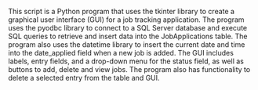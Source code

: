 This script is a Python program that uses the tkinter library to create a graphical user interface (GUI) for a job tracking application. The program uses the pyodbc library to connect to a SQL Server database and execute SQL queries to retrieve and insert data into the JobApplications table. The program also uses the datetime library to insert the current date and time into the date_applied field when a new job is added. The GUI includes labels, entry fields, and a drop-down menu for the status field, as well as buttons to add, delete and view jobs. The program also has functionality to delete a selected entry from the table and GUI.
